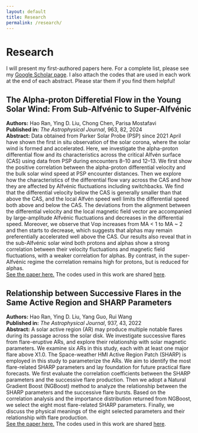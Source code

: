 ```yaml
---
layout: default
title: Research
permalink: /research/
---
```


# Research

I will present my first-authored papers here. 
For a complete list, please see my [Google Scholar page](https://scholar.google.com/citations?user=bJp4veEAAAAJ&hl=zh-CN).
I also attach the codes that are used in each work at the end of each abstract.
Please star them if you find them helpful!


## The Alpha-proton Differetial Flow in the Young Solar Wind: From Sub-Alfvénic to Super-Alfvénic  
**Authors:** Hao Ran, Ying D. Liu, Chong Chen, Parisa Mostafavi  
**Published in:** *The Astrophysical Journal*, 963, 82, 2024    
**Abstract:** Data obtained from Parker Solar Probe (PSP) since 2021 April have shown the first in situ observation of the solar
corona, where the solar wind is formed and accelerated. Here, we investigate the alpha-proton differential flow and
its characteristics across the critical Alfvén surface (CAS) using data from PSP during encounters 8–10 and 12–13.
We first show the positive correlation between the alpha-proton differential velocity and the bulk solar wind speed
at PSP encounter distances. Then we explore how the characteristics of the differential flow vary across the CAS
and how they are affected by Alfvénic fluctuations including switchbacks. We find that the differential velocity
below the CAS is generally smaller than that above the CAS, and the local Alfvén speed well limits the differential
speed both above and below the CAS. The deviations from the alignment between the differential velocity and the
local magnetic field vector are accompanied by large-amplitude Alfvénic fluctuations and decreases in the
differential speed. Moreover, we observe that Vαp increases from MA < 1 to MA ~ 2 and then starts to decrease,
which suggests that alphas may remain preferentially accelerated well above the CAS. Our results also reveal that
in the sub-Alfvénic solar wind both protons and alphas show a strong correlation between their velocity
fluctuations and magnetic field fluctuations, with a weaker correlation for alphas. By contrast, in the super-Alfvénic
regime the correlation remains high for protons, but is reduced for alphas.   
[See the paper here.](https://doi.org/10.3847/1538-4357/ad2069)
The codes used in this work are shared [here](https://github.com/RanHao1999/PSP).


## Relationship between Successive Flares in the Same Active Region and SHARP Parameters   
**Authors:** Hao Ran, Ying D. Liu, Yang Guo, Rui Wang   
**Published in:** *The Astrophysical Journal*, 937, 43, 2022   
**Abstract:** A solar active region (AR) may produce multiple notable flares during its passage across the solar disk. We
investigate successive flares from flare-eruptive ARs, and explore their relationship with solar magnetic
parameters. We examine six ARs in this study, each with at least one major flare above X1.0. The Space-weather
HMI Active Region Patch (SHARP) is employed in this study to parameterize the ARs. We aim to identify the
most flare-related SHARP parameters and lay foundation for future practical flare forecasts. We first evaluate the
correlation coefficients between the SHARP parameters and the successive flare production. Then we adopt a
Natural Gradient Boost (NGBoost) method to analyze the relationship between the SHARP parameters and the
successive flare bursts. Based on the correlation analysis and the importance distribution returned from NGBoost,
we select the eight most flare-related SHARP parameters. Finally, we discuss the physical meanings of the eight
selected parameters and their relationship with flare production.    
[See the paper here.](https://doi.org/10.3847/1538-4357/ac80fa)
The codes used in this work are shared [here](https://github.com/RanHao1999/Flare_SHARP).








